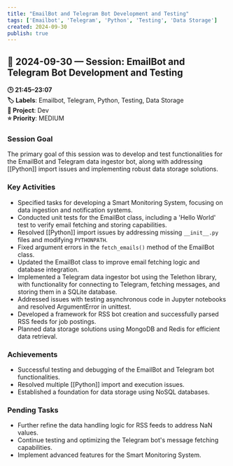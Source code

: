 ```yaml
---
title: "EmailBot and Telegram Bot Development and Testing"
tags: ['Emailbot', 'Telegram', 'Python', 'Testing', 'Data Storage']
created: 2024-09-30
publish: true
---
```


## 📅 2024-09-30 — Session: EmailBot and Telegram Bot Development and Testing

**🕒 21:45–23:07**  
**🏷️ Labels**: Emailbot, Telegram, Python, Testing, Data Storage  
**📂 Project**: Dev  
**⭐ Priority**: MEDIUM  


### Session Goal
The primary goal of this session was to develop and test functionalities for the EmailBot and Telegram data ingestor bot, along with addressing [[Python]] import issues and implementing robust data storage solutions.

### Key Activities
- Specified tasks for developing a Smart Monitoring System, focusing on data ingestion and notification systems.
- Conducted unit tests for the EmailBot class, including a 'Hello World' test to verify email fetching and storing capabilities.
- Resolved [[Python]] import issues by addressing missing `__init__.py` files and modifying `PYTHONPATH`.
- Fixed argument errors in the `fetch_emails()` method of the EmailBot class.
- Updated the EmailBot class to improve email fetching logic and database integration.
- Implemented a Telegram data ingestor bot using the Telethon library, with functionality for connecting to Telegram, fetching messages, and storing them in a SQLite database.
- Addressed issues with testing asynchronous code in Jupyter notebooks and resolved ArgumentError in unittest.
- Developed a framework for RSS bot creation and successfully parsed RSS feeds for job postings.
- Planned data storage solutions using MongoDB and Redis for efficient data retrieval.

### Achievements
- Successful testing and debugging of the EmailBot and Telegram bot functionalities.
- Resolved multiple [[Python]] import and execution issues.
- Established a foundation for data storage using NoSQL databases.

### Pending Tasks
- Further refine the data handling logic for RSS feeds to address NaN values.
- Continue testing and optimizing the Telegram bot's message fetching capabilities.
- Implement advanced features for the Smart Monitoring System.
